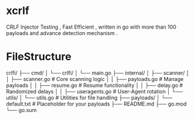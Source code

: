 # xcrlf
CRLF Injector Testing , Fast Efficient , written in go with more than 100 payloads and advance detection mechanism .

# FileStructure


crlfi/
├── cmd/
│   └── crlfi/
│       └── main.go
├── internal/
│   ├── scanner/
│   │   ├── scanner.go           # Core scanning logic
│   │   ├── payloads.go          # Manage payloads
│   │   ├── resume.go            # Resume functionality
│   │   ├── delay.go             # Randomized delays
│   │   ├── useragents.go        # User-Agent rotation
│   └── utils/
│       └── utils.go             # Utilities for file handling
├── payloads/
│   └── default.txt              # Placeholder for your payloads
├── README.md
├── go.mod
└── go.sum
